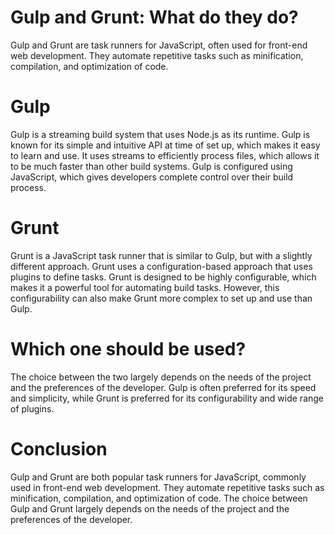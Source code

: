 # Gulp and Grunt: What do they do?

Gulp and Grunt are task runners for JavaScript, often used for front-end web
development. They automate repetitive tasks such as minification, compilation,
and optimization of code.

# Gulp

Gulp is a streaming build system that uses Node.js as its runtime. Gulp is known
for its simple and intuitive API at time of set up, which makes it easy to learn
and use. It uses streams to efficiently process files, which allows it to be
much faster than other build systems. Gulp is configured using JavaScript, which
gives developers complete control over their build process.

# Grunt

Grunt is a JavaScript task runner that is similar to Gulp, but with a slightly
different approach. Grunt uses a configuration-based approach that uses plugins
to define tasks. Grunt is designed to be highly configurable, which makes it a
powerful tool for automating build tasks. However, this configurability can also
make Grunt more complex to set up and use than Gulp.

# Which one should be used?

The choice between the two largely depends on the needs of the project and the
preferences of the developer. Gulp is often preferred for its speed and
simplicity, while Grunt is preferred for its configurability and wide range of
plugins.

# Conclusion

Gulp and Grunt are both popular task runners for JavaScript, commonly used in
front-end web development. They automate repetitive tasks such as minification,
compilation, and optimization of code. The choice between Gulp and Grunt largely
depends on the needs of the project and the preferences of the developer.
